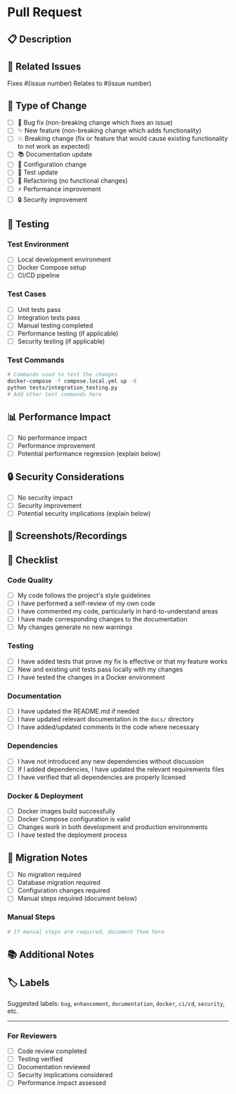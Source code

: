 # Pull Request

## 📋 Description

<!-- Provide a brief description of the changes in this PR -->

## 🔗 Related Issues

<!-- Link to any related issues -->
Fixes #(issue number)
Relates to #(issue number)

## 🎯 Type of Change

<!-- Mark the relevant option with an "x" -->

- [ ] 🐛 Bug fix (non-breaking change which fixes an issue)
- [ ] ✨ New feature (non-breaking change which adds functionality)
- [ ] 💥 Breaking change (fix or feature that would cause existing functionality to not work as expected)
- [ ] 📚 Documentation update
- [ ] 🔧 Configuration change
- [ ] 🧪 Test update
- [ ] 🔄 Refactoring (no functional changes)
- [ ] ⚡ Performance improvement
- [ ] 🔒 Security improvement

## 🧪 Testing

<!-- Describe the tests you ran to verify your changes -->

### Test Environment
- [ ] Local development environment
- [ ] Docker Compose setup
- [ ] CI/CD pipeline

### Test Cases
- [ ] Unit tests pass
- [ ] Integration tests pass
- [ ] Manual testing completed
- [ ] Performance testing (if applicable)
- [ ] Security testing (if applicable)

### Test Commands
```bash
# Commands used to test the changes
docker-compose -f compose.local.yml up -d
python tests/integration_testing.py
# Add other test commands here
```

## 📊 Performance Impact

<!-- If applicable, describe any performance implications -->

- [ ] No performance impact
- [ ] Performance improvement
- [ ] Potential performance regression (explain below)

## 🔒 Security Considerations

<!-- If applicable, describe any security implications -->

- [ ] No security impact
- [ ] Security improvement
- [ ] Potential security implications (explain below)

## 📸 Screenshots/Recordings

<!-- If applicable, add screenshots or recordings to help explain your changes -->

## 📝 Checklist

### Code Quality
- [ ] My code follows the project's style guidelines
- [ ] I have performed a self-review of my own code
- [ ] I have commented my code, particularly in hard-to-understand areas
- [ ] I have made corresponding changes to the documentation
- [ ] My changes generate no new warnings

### Testing
- [ ] I have added tests that prove my fix is effective or that my feature works
- [ ] New and existing unit tests pass locally with my changes
- [ ] I have tested the changes in a Docker environment

### Documentation
- [ ] I have updated the README.md if needed
- [ ] I have updated relevant documentation in the `docs/` directory
- [ ] I have added/updated comments in the code where necessary

### Dependencies
- [ ] I have not introduced any new dependencies without discussion
- [ ] If I added dependencies, I have updated the relevant requirements files
- [ ] I have verified that all dependencies are properly licensed

### Docker & Deployment
- [ ] Docker images build successfully
- [ ] Docker Compose configuration is valid
- [ ] Changes work in both development and production environments
- [ ] I have tested the deployment process

## 🔄 Migration Notes

<!-- If this PR requires any migration steps, document them here -->

- [ ] No migration required
- [ ] Database migration required
- [ ] Configuration changes required
- [ ] Manual steps required (document below)

### Manual Steps
```bash
# If manual steps are required, document them here
```

## 📚 Additional Notes

<!-- Add any additional notes, context, or considerations for reviewers -->

## 🏷️ Labels

<!-- Suggest appropriate labels for this PR -->
Suggested labels: `bug`, `enhancement`, `documentation`, `docker`, `ci/cd`, `security`, etc.

---

### For Reviewers

- [ ] Code review completed
- [ ] Testing verified
- [ ] Documentation reviewed
- [ ] Security implications considered
- [ ] Performance impact assessed
